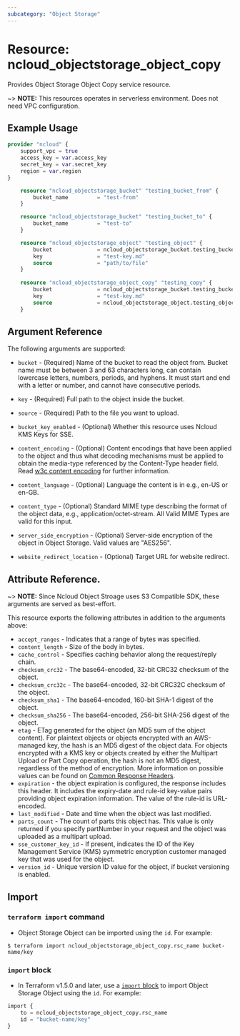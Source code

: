 ```yaml
---
subcategory: "Object Storage"
---
```



# Resource: ncloud_objectstorage_object_copy

Provides Object Storage Object Copy service resource.

~> **NOTE:** This resources operates in serverless environment. Does not need VPC configuration.

## Example Usage

```terraform
provider "ncloud" {
    support_vpc = true
    access_key = var.access_key
    secret_key = var.secret_key
    region = var.region
}

	resource "ncloud_objectstorage_bucket" "testing_bucket_from" {
		bucket_name			= "test-from"
	}

	resource "ncloud_objectstorage_bucket" "testing_bucket_to" {
		bucket_name			= "test-to"
	}

	resource "ncloud_objectstorage_object" "testing_object" {
		bucket				= ncloud_objectstorage_bucket.testing_bucket_from.bucket_name
		key 				= "test-key.md"
		source				= "path/to/file"	
	}
		
	resource "ncloud_objectstorage_object_copy" "testing_copy" {
		bucket 				= ncloud_objectstorage_bucket.testing_bucket_to.bucket_name
		key 				= "test-key.md"
		source 				= ncloud_objectstorage_object.testing_object.id
    }	
```

## Argument Reference

The following arguments are supported:

* `bucket` - (Required) Name of the bucket to read the object from. Bucket name must be between 3 and 63 characters long, can contain lowercase letters, numbers, periods, and hyphens. It must start and end with a letter or number, and cannot have consecutive periods.
* `key` - (Required) Full path to the object inside the bucket.
* `source` - (Required) Path to the file you want to upload. 

* `bucket_key_enabled` - (Optional) Whether this resource uses Ncloud KMS Keys for SSE.
* `content_encoding` - (Optional) Content encodings that have been applied to the object and thus what decoding mechanisms must be applied to obtain the media-type referenced by the Content-Type header field. Read [w3c content encoding](https://www.w3.org/Protocols/rfc2616/rfc2616-sec14.html#sec14.11) for further information.
* `content_language` - (Optional) Language the content is in e.g., en-US or en-GB.
* `content_type` - (Optional) Standard MIME type describing the format of the object data, e.g., application/octet-stream. All Valid MIME Types are valid for this input.
* `server_side_encryption` - (Optional) Server-side encryption of the object in Object Storage. Valid values are "AES256".
* `website_redirect_location` - (Optional) Target URL for website redirect.

## Attribute Reference.

~> **NOTE:** Since Ncloud Object Stroage uses S3 Compatible SDK, these arguments are served as best-effort.

This resource exports the following attributes in addition to the arguments above:

* `accept_ranges` - Indicates that a range of bytes was specified.
* `content_length` - Size of the body in bytes.
* `cache_control` - Specifies caching behavior along the request/reply chain.
* `checksum_crc32` - The base64-encoded, 32-bit CRC32 checksum of the object.
* `checksum_crc32c` - The base64-encoded, 32-bit CRC32C checksum of the object.
* `checksum_sha1` - The base64-encoded, 160-bit SHA-1 digest of the object.
* `checksum_sha256` - The base64-encoded, 256-bit SHA-256 digest of the object.
* `etag` - ETag generated for the object (an MD5 sum of the object content). For plaintext objects or objects encrypted with an AWS-managed key, the hash is an MD5 digest of the object data. For objects encrypted with a KMS key or objects created by either the Multipart Upload or Part Copy operation, the hash is not an MD5 digest, regardless of the method of encryption. More information on possible values can be found on [Common Response Headers](https://docs.aws.amazon.com/AmazonS3/latest/API/RESTCommonResponseHeaders.html). 
* `expiration` - the object expiration is configured, the response includes this header. It includes the expiry-date and rule-id key-value pairs providing object expiration information. The value of the rule-id is URL-encoded. 
* `last_modified` - Date and time when the object was last modified.
* `parts_count` -  The count of parts this object has. This value is only returned if you specify partNumber in your request and the object was uploaded as a multipart upload.
* `sse_customer_key_id` - If present, indicates the ID of the Key Management Service (KMS) symmetric encryption customer managed key that was used for the object.
* `version_id` - Unique version ID value for the object, if bucket versioning is enabled.

## Import

### `terraform import` command

* Object Storage Object can be imported using the `id`. For example:

```console
$ terraform import ncloud_objectstorage_object_copy.rsc_name bucket-name/key
```

### `import` block

* In Terraform v1.5.0 and later, use a [`import` block](https://developer.hashicorp.com/terraform/language/import) to import Object Storage Object using the `id`. For example:

```terraform
import {
    to = ncloud_objectstorage_object_copy.rsc_name
    id = "bucket-name/key"
}
```